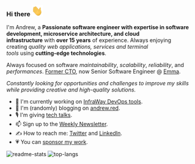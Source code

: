 ### Hi there <img src="https://github.com/maZahaca/maZahaca/blob/main/assets/Hi.gif" width="29px" height="29px">

I'm Andrew, a **Passionate software engineer with expertise in software development, microservice architecture, and cloud infrastructure** with **over 15 years** of experience.
Always enjoying creating *quality web applications, services and terminal tools* using **cutting-edge technologies**.

Always focused on software *maintainability*, *scalability*, *reliability*, and *performances*. [Former CTO](https://juicyscore.com/en/),
now Senior Software Engineer @ [Emma](https://emma-app.com).

*Constantly looking for opportunities and challenges to improve my skills while providing creative and high-quality solutions.*

- 🔭 I'm currently working on [InfraWay DevOps tools](https://github.com/infraway).
- 📓 I'm (randomly) blogging on [andrew.red](https://andrew.red).
- 🎙 I'm giving [tech talks](https://andrew.red/pages/talks).
- 📫 Sign up to the [Weekly Newsletter](https://www.getrevue.co/profile/mazahaco?via=twitter-profile-webview).
- ✍️ How to reach me: [Twitter](https://twitter.com/AndrewRedUK) and [LinkedIn](https://www.linkedin.com/in/andrewred/).
- 💗 You can [sponsor my work](https://github.com/sponsors/maZahaca).

![readme-stats](https://github-readme-stats.vercel.app/api?username=mazahaca&include_all_commits=true&show_icons=true)
![top-langs](https://github-readme-stats.vercel.app/api/top-langs/?username=mazahaca&layout=compact&langs_count=6&hide=css,html,ruby)

<!---
![counter](https://ennwsr206tw332w.m.pipedream.net)
-->
